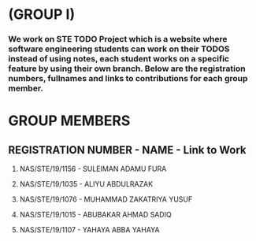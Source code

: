 # (GROUP I)

### We work on STE TODO Project which is a website where software engineering students can work on their TODOS instead of using notes, each student works on a specific feature by using their own branch. Below are the registration numbers, fullnames and links to contributions for each group member.

# GROUP MEMBERS

## REGISTRATION NUMBER - NAME - Link to Work

1. NAS/STE/19/1156 - SULEIMAN ADAMU FURA

2. NAS/STE/19/1035 - ALIYU ABDULRAZAK

3. NAS/STE/19/1076 - MUHAMMAD ZAKATRIYA YUSUF

4. NAS/STE/19/1015 - ABUBAKAR AHMAD SADIQ

5. NAS/STE/19/1107 - YAHAYA ABBA YAHAYA
